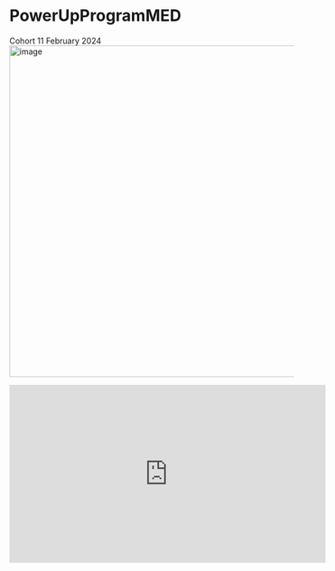 # PowerUpProgramMED
Cohort 11 February 2024
<img width="587" alt="image" src="https://github.com/maeudi/PowerUpProgramMED/assets/117225183/e409e6c8-fb65-4919-ab2a-a4301b76b96f">
<iframe width="560" height="315" src="https://www.youtube.com/embed/AZyF9HuVx7o?si=JkDi3vWvkxecP0HB" title="YouTube video player" frameborder="0" allow="accelerometer; autoplay; clipboard-write; encrypted-media; gyroscope; picture-in-picture; web-share" referrerpolicy="strict-origin-when-cross-origin" allowfullscreen></iframe>
